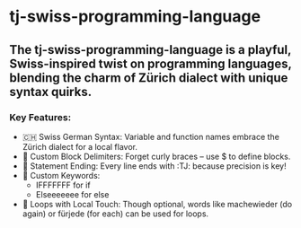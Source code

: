 # tj-swiss-programming-language

## The tj-swiss-programming-language is a playful, Swiss-inspired twist on programming languages, blending the charm of Zürich dialect with unique syntax quirks.

### Key Features:

- 🇨🇭 Swiss German Syntax: Variable and function names embrace the Zürich dialect for a local flavor.
- 🧩 Custom Block Delimiters: Forget curly braces – use $ to define blocks.
- 🎯 Statement Ending: Every line ends with :TJ: because precision is key!
- 🔑 Custom Keywords:
    * IFFFFFFF for if
    * Elseeeeeee for else
- 🔄 Loops with Local Touch: Though optional, words like machewieder (do again) or fürjede (for each) can be used for loops.
